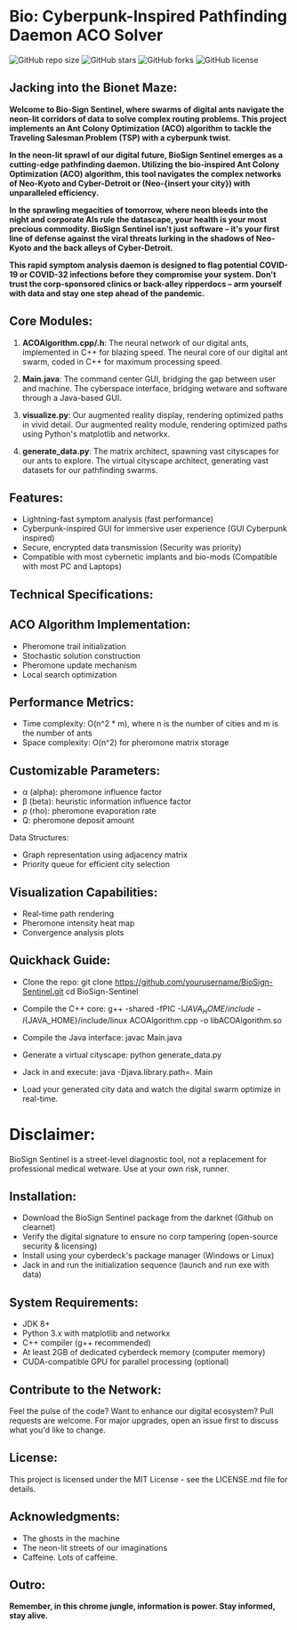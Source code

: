 # Bio: Cyberpunk-Inspired Pathfinding Daemon ACO Solver

![GitHub repo size](https://img.shields.io/github/repo-size/yourusername/Bio-Sentinel)
![GitHub stars](https://img.shields.io/github/stars/yourusername/Bio-Sentinel?style=social)
![GitHub forks](https://img.shields.io/github/forks/yourusername/Bio-Sentinel?style=social)
![GitHub license](https://img.shields.io/github/license/yourusername/Bio-Sentinel)

## Jacking into the Bionet Maze:

**Welcome to Bio-Sign Sentinel, where swarms of digital ants navigate the neon-lit corridors of data to solve complex routing problems. This project implements an Ant Colony Optimization (ACO) algorithm to tackle the Traveling Salesman Problem (TSP) with a cyberpunk twist.**

**In the neon-lit sprawl of our digital future, BioSign Sentinel emerges as a cutting-edge pathfinding daemon. Utilizing the bio-inspired Ant Colony Optimization (ACO) algorithm, this tool navigates the complex networks of Neo-Kyoto and Cyber-Detroit or (Neo-{insert your city}) with unparalleled efficiency.**

**In the sprawling megacities of tomorrow, where neon bleeds into the night and corporate AIs rule the datascape, your health is your most precious commodity. BioSign Sentinel isn't just software – it's your first line of defense against the viral threats lurking in the shadows of Neo-Kyoto and the back alleys of Cyber-Detroit.**

**This rapid symptom analysis daemon is designed to flag potential COVID-19 or COVID-32 infections before they compromise your system. Don't trust the corp-sponsored clinics or back-alley ripperdocs – arm yourself with data and stay one step ahead of the pandemic.**


## Core Modules:

1. **ACOAlgorithm.cpp/.h**: The neural network of our digital ants, implemented in C++ for blazing speed. The neural core of our digital ant swarm, coded in C++ for maximum processing speed.
   
2. **Main.java**: The command center GUI, bridging the gap between user and machine. The cyberspace interface, bridging wetware and software through a Java-based GUI.
   
3. **visualize.py**: Our augmented reality display, rendering optimized paths in vivid detail. Our augmented reality module, rendering optimized paths using Python's matplotlib and networkx.
   
4. **generate_data.py**: The matrix architect, spawning vast cityscapes for our ants to explore. The virtual cityscape architect, generating vast datasets for our pathfinding swarms.


## Features:
- Lightning-fast symptom analysis (fast performance)
- Cyberpunk-inspired GUI for immersive user experience (GUI Cyberpunk inspired)
- Secure, encrypted data transmission (Security was priority)
- Compatible with most cybernetic implants and bio-mods (Compatible with most PC and Laptops)

## Technical Specifications:

## ACO Algorithm Implementation:
- Pheromone trail initialization
- Stochastic solution construction
- Pheromone update mechanism
- Local search optimization

## Performance Metrics:
- Time complexity: O(n^2 * m), where n is the number of cities and m is the number of ants
- Space complexity: O(n^2) for pheromone matrix storage

## Customizable Parameters:
- α (alpha): pheromone influence factor
- β (beta): heuristic information influence factor
- ρ (rho): pheromone evaporation rate
- Q: pheromone deposit amount

Data Structures:
- Graph representation using adjacency matrix
- Priority queue for efficient city selection

## Visualization Capabilities:
- Real-time path rendering
- Pheromone intensity heat map
- Convergence analysis plots

## Quickhack Guide:

- Clone the repo:
git clone https://github.com/yourusername/BioSign-Sentinel.git
cd BioSign-Sentinel

- Compile the C++ core:
g++ -shared -fPIC -I${JAVA_HOME}/include -I${JAVA_HOME}/include/linux ACOAlgorithm.cpp -o libACOAlgorithm.so

- Compile the Java interface:
javac Main.java

- Generate a virtual cityscape:
python generate_data.py

- Jack in and execute:
java -Djava.library.path=. Main

- Load your generated city data and watch the digital swarm optimize in real-time.

# Disclaimer:
BioSign Sentinel is a street-level diagnostic tool, not a replacement for professional medical wetware. Use at your own risk, runner.

## Installation:
- Download the BioSign Sentinel package from the darknet (Github on clearnet)
- Verify the digital signature to ensure no corp tampering (open-source security & licensing)
- Install using your cyberdeck's package manager (Windows or Linux)
- Jack in and run the initialization sequence (launch and run exe with data)

## System Requirements:
- JDK 8+
- Python 3.x with matplotlib and networkx
- C++ compiler (g++ recommended)
- At least 2GB of dedicated cyberdeck memory (computer memory)
- CUDA-compatible GPU for parallel processing (optional)

## Contribute to the Network:
Feel the pulse of the code? Want to enhance our digital ecosystem? Pull requests are welcome. For major upgrades, open an issue first to discuss what you'd like to change.

## License:
This project is licensed under the MIT License - see the LICENSE.md file for details.

## Acknowledgments:
- The ghosts in the machine
- The neon-lit streets of our imaginations
- Caffeine. Lots of caffeine.

## Outro:
**Remember, in this chrome jungle, information is power. Stay informed, stay alive.**
